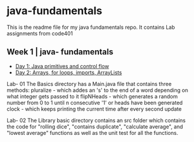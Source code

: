 # java-fundamentals
This is the readme file for my java fundamentals repo.
It contains Lab assignments from code401

## Week 1 | java- fundamentals
- [Day 1: Java primitives and control flow ](/basics/Main.java) 
- [Day 2: Arrays, for loops, imports, ArrayLists](/basiclibrary/src/)

Lab- 01
The Basics directory has a Main.java file that contains three methods:
pluralize - which addes an 's' to the end of a word depending on what integer gets passed to it
flipNHeads - which generates a random number from 0 to 1 until n consecutive '1' or heads have been generated
clock - which keeps printing the current time after every second update

Lab- 02
The Library basic directory contains an src folder which contains the code for "rolling dice", "contains duplicate", "calculate average", and "lowest average" functions as well as the unit test for all the functions.

